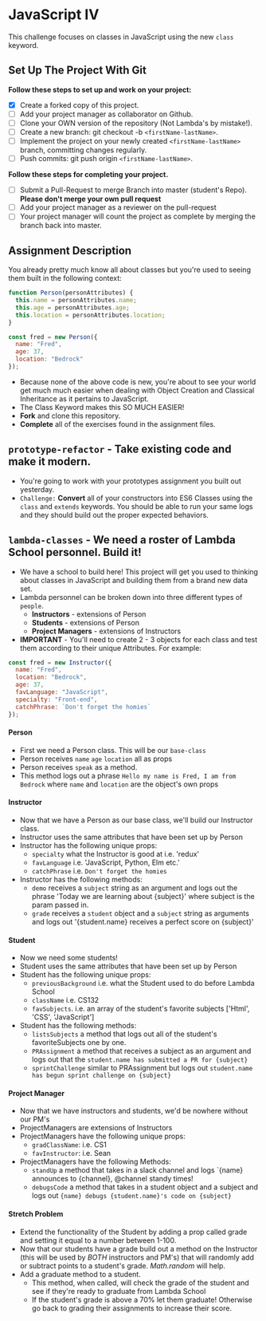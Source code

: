 # JavaScript IV

This challenge focuses on classes in JavaScript using the new `class` keyword.

## Set Up The Project With Git

**Follow these steps to set up and work on your project:**

- [x] Create a forked copy of this project.
- [ ] Add your project manager as collaborator on Github.
- [ ] Clone your OWN version of the repository (Not Lambda's by mistake!).
- [ ] Create a new branch: git checkout -b `<firstName-lastName>`.
- [ ] Implement the project on your newly created `<firstName-lastName>` branch, committing changes regularly.
- [ ] Push commits: git push origin `<firstName-lastName>`.

**Follow these steps for completing your project.**

- [ ] Submit a Pull-Request to merge <firstName-lastName> Branch into master (student's Repo). **Please don't merge your own pull request**
- [ ] Add your project manager as a reviewer on the pull-request
- [ ] Your project manager will count the project as complete by merging the branch back into master.

## Assignment Description

You already pretty much know all about classes but you're used to seeing them built in the following context:

```js
function Person(personAttributes) {
  this.name = personAttributes.name;
  this.age = personAttributes.age;
  this.location = personAttributes.location;
}

const fred = new Person({
  name: "Fred",
  age: 37,
  location: "Bedrock"
});
```

- Because none of the above code is new, you're about to see your world get much much easier when dealing with Object Creation and Classical Inheritance as it pertains to JavaScript.
- The Class Keyword makes this SO MUCH EASIER!
- **Fork** and clone this repository.
- **Complete** all of the exercises found in the assignment files.

## `prototype-refactor` - Take existing code and make it modern.

- You're going to work with your prototypes assignment you built out yesterday.
- `Challenge:` **Convert** all of your constructors into ES6 Classes using the `class` and `extends` keywords. You should be able to run your same logs and they should build out the proper expected behaviors.

## `lambda-classes` - We need a roster of Lambda School personnel. Build it!

- We have a school to build here! This project will get you used to thinking about classes in JavaScript and building them from a brand new data set.
- Lambda personnel can be broken down into three different types of `people`.
  - **Instructors** - extensions of Person
  - **Students** - extensions of Person
  - **Project Managers** - extensions of Instructors
- **IMPORTANT** - You'll need to create 2 - 3 objects for each class and test them according to their unique Attributes. For example:

```js
const fred = new Instructor({
  name: "Fred",
  location: "Bedrock",
  age: 37,
  favLanguage: "JavaScript",
  specialty: "Front-end",
  catchPhrase: `Don't forget the homies`
});
```

#### Person

- First we need a Person class. This will be our `base-class`
- Person receives `name` `age` `location` all as props
- Person receives `speak` as a method.
- This method logs out a phrase `Hello my name is Fred, I am from Bedrock` where `name` and `location` are the object's own props

#### Instructor

- Now that we have a Person as our base class, we'll build our Instructor class.
- Instructor uses the same attributes that have been set up by Person
- Instructor has the following unique props:
  - `specialty` what the Instructor is good at i.e. 'redux'
  - `favLanguage` i.e. 'JavaScript, Python, Elm etc.'
  - `catchPhrase` i.e. `Don't forget the homies`
- Instructor has the following methods:
  - `demo` receives a `subject` string as an argument and logs out the phrase 'Today we are learning about {subject}' where subject is the param passed in.
  - `grade` receives a `student` object and a `subject` string as arguments and logs out '{student.name} receives a perfect score on {subject}'

#### Student

- Now we need some students!
- Student uses the same attributes that have been set up by Person
- Student has the following unique props:
  - `previousBackground` i.e. what the Student used to do before Lambda School
  - `className` i.e. CS132
  - `favSubjects`. i.e. an array of the student's favorite subjects ['Html', 'CSS', 'JavaScript']
- Student has the following methods:
  - `listsSubjects` a method that logs out all of the student's favoriteSubjects one by one.
  - `PRAssignment` a method that receives a subject as an argument and logs out that the `student.name has submitted a PR for {subject}`
  - `sprintChallenge` similar to PRAssignment but logs out `student.name has begun sprint challenge on {subject}`

#### Project Manager

- Now that we have instructors and students, we'd be nowhere without our PM's
- ProjectManagers are extensions of Instructors
- ProjectManagers have the following unique props:
  - `gradClassName`: i.e. CS1
  - `favInstructor`: i.e. Sean
- ProjectManagers have the following Methods:
  - `standUp` a method that takes in a slack channel and logs `{name} announces to {channel}, @channel standy times!​​​​​
  - `debugsCode` a method that takes in a student object and a subject and logs out `{name} debugs {student.name}'s code on {subject}`

#### Stretch Problem

- Extend the functionality of the Student by adding a prop called grade and setting it equal to a number between 1-100.
- Now that our students have a grade build out a method on the Instructor (this will be used by _BOTH_ instructors and PM's) that will randomly add or subtract points to a student's grade. _Math.random_ will help.
- Add a graduate method to a student.
  - This method, when called, will check the grade of the student and see if they're ready to graduate from Lambda School
  - If the student's grade is above a 70% let them graduate! Otherwise go back to grading their assignments to increase their score.
